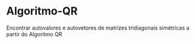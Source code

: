 # Algoritmo-QR
Encontrar autovalores e autovetores de matrizes tridiagonais simétricas a partir do Algoritmo QR
